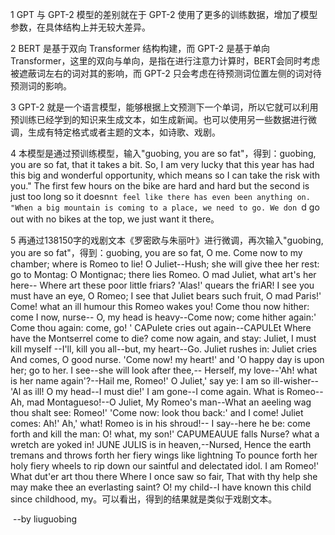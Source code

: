 1 GPT 与 GPT-2 模型的差别就在于 GPT-2 使用了更多的训练数据，增加了模型参数，在具体结构上并无较大差异。

2 BERT 是基于双向 Transformer 结构构建，而 GPT-2 是基于单向 Transformer，这里的双向与单向，是指在进行注意力计算时，BERT会同时考虑被遮蔽词左右的词对其的影响，而 GPT-2 只会考虑在待预测词位置左侧的词对待预测词的影响。

3 GPT-2 就是一个语言模型，能够根据上文预测下一个单词，所以它就可以利用预训练已经学到的知识来生成文本，如生成新闻。也可以使用另一些数据进行微调，生成有特定格式或者主题的文本，如诗歌、戏剧。

4 本模型是通过预训练模型，输入"guobing, you are so fat"，得到：guobing, you are so fat, that it takes a bit. So, I am very lucky that this year has had this big and wonderful opportunity, which means so I can take the risk with you." The first few hours on the bike are hard and hard but the second is just too long so it doesn`nt feel like there has even been anything on. "When a big mountain is coming to a place, we need to go. We don `d go out with no bikes at the top, we just want it there。

5 再通过138150字的戏剧文本《罗密欧与朱丽叶》进行微调，再次输入"guobing, you are so fat"，得到：guobing, you are so fat, O me. Come now to my chamber; where is Romeo to lie! O Juliet--Hush; she will give thee her rest: go to Montag: O Montignac; there lies Romeo. O mad Juliet, what art's her here-- Where art these poor little friars? 'Alas!' quears the friAR! I see you must have an eye, O Romeo; I see that Juliet bears such fruit, O mad Paris!' Come! what an ill humour this Romeo wakes you! Come thou now hither: come I now, nurse-- O, my head is heavy--Come now; come hither again:' Come thou again: come, go! ' CAPulete cries out again--CAPULEt Where have the Montserrel come to die? come now again, and stay: Juliet, I must kill myself --I'll, kill you all--but, my heart--Go. Juliet rushes in: Juliet cries And comes, O good nurse. 'Come now! my heart!' and 'O happy day is upon her; go to her. I see--she will look after thee,-- Herself, my love--'Ah! what is her name again'?--Hail me, Romeo!' O Juliet,' say ye: I am so ill-wisher--'Al as ill! O my head--I must die!' I am gone--I come again. What is Romeo--Ah, mad Montagueso!--O Juliet, My Romeo's man--What an aeeling wag thou shalt see: Romeo!' 'Come now: look thou back:' and I come! Juliet comes: Ah!' Ah,' what! Romeo is in his shroud!-- I say--here he be: come forth and kill the man: O! what, my son!' CAPUMEAUUE falls Nurse? what a wretch are yoked in! JUNE JULIS is in heaven,--Nursed, Hence the earth tremans and throws forth her fiery wings like lightning To pounce forth her holy fiery wheels to rip down our saintful and delectated idol. I am Romeo!' What dut'er art thou there Where I once saw so fair, That with thy help she may make thee an everlasting saint? O! my child--I have known this child since childhood, my。可以看出，得到的结果就是类似于戏剧文本。

​																																	--by liuguobing

